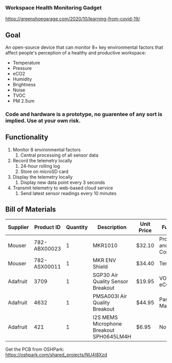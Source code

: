### Workspace Health Monitoring Gadget
https://greenshoegarage.com/2020/10/learning-from-covid-19/

## Goal
An open-source device that can monitor 8+ key environmental factors that affect people's perception of a healthy and productive workspace:

- Temperature
- Pressure
- eCO2
- Humidity
- Brightness
- Noise
- TVOC
- PM 2.5um

### Code and hardware is a prototype, no guarentee of any sort is implied. Use at your own risk.

## Functionality

1. Monitor 8 environmental factors
    1. Central processing of all sensor data
2. Record the telemetry locally
    1. 24-hour rolling log
    2. Store on microSD card
3. Display the telemetry locally
    1. Display new data point every 3 seconds
4. Transmit telemetry to web-based cloud service
    1. Send latest sensor readings every 10 minutes
    

## Bill of Materials
Supplier | Product ID | Quantity | Description | Unit Price | Function
--- | --- | --- | --- | --- | ---
Mouser | 782-ABX00023 | 1 | MKR1010 | $32.10 | Processing and Comms	
Mouser | 782-ASX00011 | 1 | MKR ENV Shield | $34.40 | Temp | UVA/UVB/UV Index, Humidity, Pressure, Lux	
Adafruit | 3709 |1 | SGP30 Air Quality Sensor Breakout | $19.95 | VOC, eCO2	
Adafruit | 4632 | 1 |PMSA003I Air Quality Breakout | $44.95 | Particulate Matter
Adafruit | 421|  1 | I2S MEMS Microphone Breakout SPH0645LM4H | $6.95 | Noise

Get the PCB from OSHPark:
https://oshpark.com/shared_projects/NU4I8Xzd
